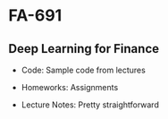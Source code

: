 # FA-691

## Deep Learning for Finance

- Code: Sample code from lectures

- Homeworks: Assignments

- Lecture Notes: Pretty straightforward